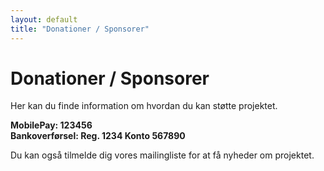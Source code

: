 ```yaml
---
layout: default
title: "Donationer / Sponsorer"
---
```


# Donationer / Sponsorer

Her kan du finde information om hvordan du kan støtte projektet.

**MobilePay: 123456**  
**Bankoverførsel: Reg. 1234 Konto 567890**

Du kan også tilmelde dig vores mailingliste for at få nyheder om projektet.
